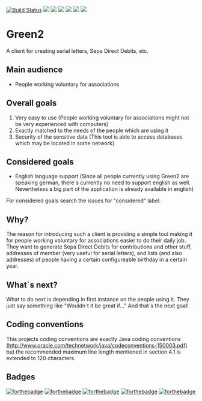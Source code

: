 [![Build Status](https://travis-ci.org/TrackerSB/Green2.svg?branch=master)](https://travis-ci.org/TrackerSB/Green2)
[![](https://img.shields.io/badge/release-2u12-blue.svg)](https://github.com/TrackerSB/Green2)
[![](https://img.shields.io/badge/coverage-unknown-lightgray.svg)](https://github.com/TrackerSB/Green2)
[![](https://img.shields.io/badge/Java-9.0.1-blue.svg)](https://github.com/TrackerSB/Green2)
[![](https://img.shields.io/badge/JavaFX-9-blue.svg)](https://github.com/TrackerSB/Green2)
[![](https://img.shields.io/badge/CSS-3-blue.svg)](https://github.com/TrackerSB/Green2)
[![](https://img.shields.io/badge/JaCoCo-0.7.8-blue.svg)](https://github.com/TrackerSB/Green2)

# Green2
A client for creating serial letters, Sepa Direct Debits, etc.

## Main audience
* People working voluntary for associations

## Overall goals
1. Very easy to use (People working voluntary for associations might not be very experienced with computers)
2. Exactly matched to the needs of the people which are using it
3. Security of the sensitive data (This tool is able to access databases which may be located in some network)

## Considered goals
* English language support (Since all people currently using Green2 are speaking german, there´s currently no need to support english as well. Nevertheless a big part of the application is already available in english)

For considered goals search the issues for "considered" label.

## Why?
The reason for introducing such a client is providing a simple tool making it for people working voluntary for associations easier to do their daily job. They want to generate Sepa Direct Debits for contributions and other stuff, addresses of member (very useful for serial letters), and lists (and also addresses) of people having a certain configureable birthday in a certain year.

## What´s next?
What to do next is depending in first instance on the people using it. They just say something like "Wouldn´t it be great if..." And that´s the next goal!

## Coding conventions
This projects coding conventions are exactly Java coding conventions [(http://www.oracle.com/technetwork/java/codeconventions-150003.pdf)](http://www.oracle.com/technetwork/java/codeconventions-150003.pdf) but the recommended maximum line length mentioned in section 4.1 is extended to 120 characters.

## Badges
[![forthebadge](http://forthebadge.com/images/badges/uses-css.svg)](http://forthebadge.com)
[![forthebadge](http://forthebadge.com/images/badges/uses-git.svg)](http://forthebadge.com)
[![forthebadge](http://forthebadge.com/images/badges/powered-by-responsibility.svg)](http://forthebadge.com)
[![forthebadge](http://forthebadge.com/images/badges/no-ragrets.svg)](http://forthebadge.com)
[![forthebadge](http://forthebadge.com/images/badges/uses-badges.svg)](http://forthebadge.com)
